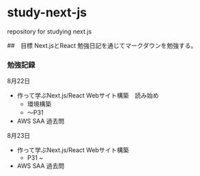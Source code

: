 # study-next-js
repository for studying next.js


##　目標
Next.jsとReact
勉強日記を通じてマークダウンを勉強する。


### 勉強記録
8月22日
- 作って学ぶNext.js/React Webサイト構築　読み始め
    - 環境構築
    - 〜P31
- AWS SAA 過去問

8月23日
- 作って学ぶNext.js/React Webサイト構築
    - P31 ~
- AWS SAA 過去問